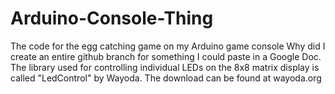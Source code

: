 # Arduino-Console-Thing
The code for the egg catching game on my Arduino game console
Why did I create an entire github branch for something I could paste in a Google Doc.
The library used for controlling individual LEDs on the 8x8 matrix display is called "LedControl" by Wayoda. The download can be found at wayoda.org
